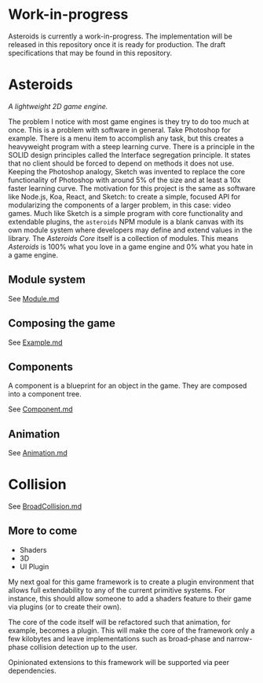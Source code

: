 # Work-in-progress
Asteroids is currently a work-in-progress. The implementation will be released in this repository
once it is ready for production. The draft specifications that may be found in this repository.

# Asteroids
_A lightweight 2D game engine._

The problem I notice with most game engines is they try to do too much at once. This is a
problem with software in general. Take Photoshop for example. There is a menu item to accomplish
any task, but this creates a heavyweight program with a steep learning curve. There is a
principle in the SOLID design principles called the Interface segregation principle. It states
that no client should be forced to depend on methods it does not use. Keeping the Photoshop
analogy, Sketch was invented to replace the core functionality of Photoshop with around 5% of the
size and at least a 10x faster learning curve. The motivation for this project is the same
as software like Node.js, Koa, React, and Sketch: to create a simple, focused API for
modularizing the components of a larger problem, in this case: video games. Much like Sketch is
a simple program with core functionality and extendable plugins, the `asteroids` NPM module is
a blank canvas with its own module system where developers may define and extend values in
the library. The _Asteroids Core_ itself is a collection of modules. This means _Asteroids_ is
100% what you love in a game engine and 0% what you hate in a game engine. 

<!-- TODO Working Gif -->

## Module system

See [Module.md](https://github.com/krabbypattified/asteroids/blob/master/Module.md)

## Composing the game

See [Example.md](https://github.com/krabbypattified/asteroids/blob/master/Example.md)

## Components

A component is a blueprint for an object in the game. They are composed into a component tree.

See [Component.md](https://github.com/krabbypattified/asteroids/blob/master/Component.md)

## Animation

See [Animation.md](https://github.com/krabbypattified/asteroids/blob/master/Animation.md)

# Collision

See [BroadCollision.md](https://github.com/krabbypattified/asteroids/blob/master/BroadCollision.md)

## More to come

- Shaders
- 3D
- UI Plugin

My next goal for this game framework is to create a plugin environment that allows full
extendability to any of the current primitive systems. For instance, this should allow
someone to add a shaders feature to their game via plugins (or to create their own).

The core of the code itself will be refactored such that animation, for example, becomes
a plugin. This will make the core of the framework only a few kilobytes and leave
implementations such as broad-phase and narrow-phase collision detection up to the user.

Opinionated extensions to this framework will be supported via peer dependencies.
